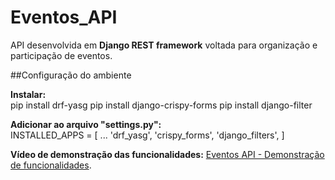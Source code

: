 # Eventos_API

API desenvolvida em **Django REST framework** voltada para organização e participação de eventos.

##Configuração do ambiente

**Instalar:**  
pip install drf-yasg
pip install django-crispy-forms
pip install django-filter

**Adicionar ao arquivo "settings.py":**  
INSTALLED_APPS = [
    ...
    'drf_yasg',
    'crispy_forms',
    'django_filters',
]

**Vídeo de demonstração das funcionalidades:** [Eventos API - Demonstração de funcionalidades](https://www.youtube.com/watch?v=uorMQ2r2MoE).
